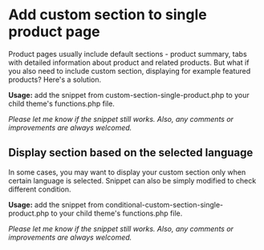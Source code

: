 # Add custom section to single product page

Product pages usually include default sections - product summary, tabs with detailed information about product and related products. But what if you also need to include custom section, displaying for example featured products? Here's a solution.

**Usage:** add the snippet from custom-section-single-product.php to your child theme's functions.php file.

*Please let me know if the snippet still works. Also, any comments or improvements are always welcomed.*


## Display section based on the selected language

In some cases, you may want to display your custom section only when certain language is selected. Snippet can also be simply modified to check different condition.

**Usage:** add the snippet from conditional-custom-section-single-product.php to your child theme's functions.php file.

*Please let me know if the snippet still works. Also, any comments or improvements are always welcomed.*
